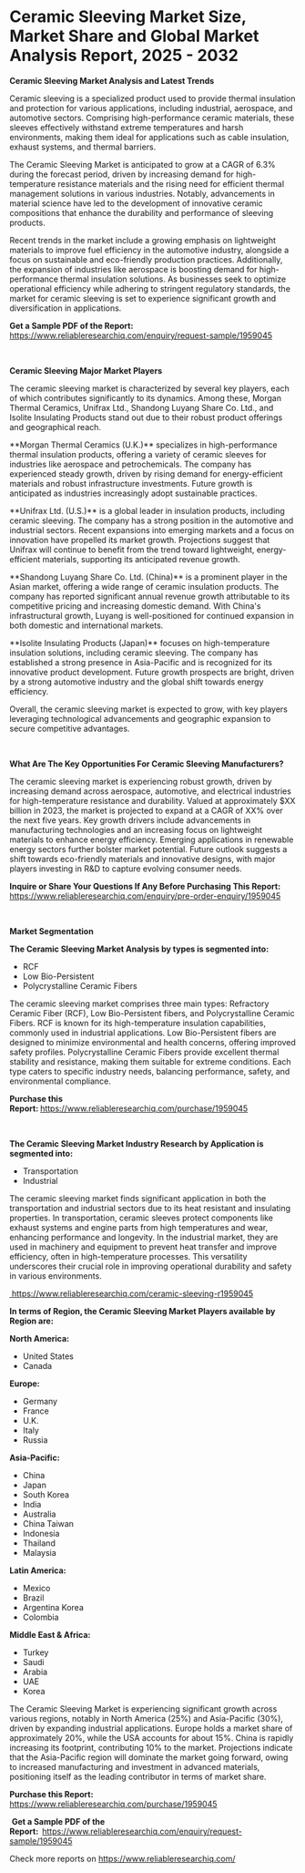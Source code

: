 <p><h1>Ceramic Sleeving Market Size, Market Share and Global Market Analysis Report, 2025 - 2032</h1></p><p><strong>Ceramic Sleeving Market Analysis and Latest Trends</strong></p>
<p><p>Ceramic sleeving is a specialized product used to provide thermal insulation and protection for various applications, including industrial, aerospace, and automotive sectors. Comprising high-performance ceramic materials, these sleeves effectively withstand extreme temperatures and harsh environments, making them ideal for applications such as cable insulation, exhaust systems, and thermal barriers.</p><p>The Ceramic Sleeving Market is anticipated to grow at a CAGR of 6.3% during the forecast period, driven by increasing demand for high-temperature resistance materials and the rising need for efficient thermal management solutions in various industries. Notably, advancements in material science have led to the development of innovative ceramic compositions that enhance the durability and performance of sleeving products.</p><p>Recent trends in the market include a growing emphasis on lightweight materials to improve fuel efficiency in the automotive industry, alongside a focus on sustainable and eco-friendly production practices. Additionally, the expansion of industries like aerospace is boosting demand for high-performance thermal insulation solutions. As businesses seek to optimize operational efficiency while adhering to stringent regulatory standards, the market for ceramic sleeving is set to experience significant growth and diversification in applications.</p></p>
<p><strong>Get a Sample PDF of the Report:&nbsp;</strong> <a href="https://www.reliableresearchiq.com/enquiry/request-sample/1959045?utm_campaign=3148&utm_medium=2&utm_source=Github&utm_content=ia&utm_term=01042025&utm_id=ceramic-sleeving">https://www.reliableresearchiq.com/enquiry/request-sample/1959045</a></p>
<p>&nbsp;</p>
<p><strong>Ceramic Sleeving Major Market Players</strong></p>
<p><p>The ceramic sleeving market is characterized by several key players, each of which contributes significantly to its dynamics. Among these, Morgan Thermal Ceramics, Unifrax Ltd., Shandong Luyang Share Co. Ltd., and Isolite Insulating Products stand out due to their robust product offerings and geographical reach.</p><p>**Morgan Thermal Ceramics (U.K.)** specializes in high-performance thermal insulation products, offering a variety of ceramic sleeves for industries like aerospace and petrochemicals. The company has experienced steady growth, driven by rising demand for energy-efficient materials and robust infrastructure investments. Future growth is anticipated as industries increasingly adopt sustainable practices.</p><p>**Unifrax Ltd. (U.S.)** is a global leader in insulation products, including ceramic sleeving. The company has a strong position in the automotive and industrial sectors. Recent expansions into emerging markets and a focus on innovation have propelled its market growth. Projections suggest that Unifrax will continue to benefit from the trend toward lightweight, energy-efficient materials, supporting its anticipated revenue growth.</p><p>**Shandong Luyang Share Co. Ltd. (China)** is a prominent player in the Asian market, offering a wide range of ceramic insulation products. The company has reported significant annual revenue growth attributable to its competitive pricing and increasing domestic demand. With China's infrastructural growth, Luyang is well-positioned for continued expansion in both domestic and international markets.</p><p>**Isolite Insulating Products (Japan)** focuses on high-temperature insulation solutions, including ceramic sleeving. The company has established a strong presence in Asia-Pacific and is recognized for its innovative product development. Future growth prospects are bright, driven by a strong automotive industry and the global shift towards energy efficiency.</p><p>Overall, the ceramic sleeving market is expected to grow, with key players leveraging technological advancements and geographic expansion to secure competitive advantages.</p></p>
<p>&nbsp;</p>
<p><strong>What Are The Key Opportunities For Ceramic Sleeving Manufacturers?</strong></p>
<p><p>The ceramic sleeving market is experiencing robust growth, driven by increasing demand across aerospace, automotive, and electrical industries for high-temperature resistance and durability. Valued at approximately $XX billion in 2023, the market is projected to expand at a CAGR of XX% over the next five years. Key growth drivers include advancements in manufacturing technologies and an increasing focus on lightweight materials to enhance energy efficiency. Emerging applications in renewable energy sectors further bolster market potential. Future outlook suggests a shift towards eco-friendly materials and innovative designs, with major players investing in R&D to capture evolving consumer needs.</p></p>
<p><strong>Inquire or Share Your Questions If Any Before Purchasing This Report:</strong> <a href="https://www.reliableresearchiq.com/enquiry/pre-order-enquiry/1959045?utm_campaign=3148&utm_medium=2&utm_source=Github&utm_content=ia&utm_term=01042025&utm_id=ceramic-sleeving">https://www.reliableresearchiq.com/enquiry/pre-order-enquiry/1959045</a></p>
<p>&nbsp;</p>
<p><strong>Market Segmentation</strong></p>
<p><strong>The Ceramic Sleeving Market Analysis by types is segmented into:</strong></p>
<p><ul><li>RCF</li><li>Low Bio-Persistent</li><li>Polycrystalline Ceramic Fibers</li></ul></p>
<p><p>The ceramic sleeving market comprises three main types: Refractory Ceramic Fiber (RCF), Low Bio-Persistent fibers, and Polycrystalline Ceramic Fibers. RCF is known for its high-temperature insulation capabilities, commonly used in industrial applications. Low Bio-Persistent fibers are designed to minimize environmental and health concerns, offering improved safety profiles. Polycrystalline Ceramic Fibers provide excellent thermal stability and resistance, making them suitable for extreme conditions. Each type caters to specific industry needs, balancing performance, safety, and environmental compliance.</p></p>
<p><strong>Purchase this Report:&nbsp;</strong><a href="https://www.reliableresearchiq.com/purchase/1959045?utm_campaign=3148&utm_medium=2&utm_source=Github&utm_content=ia&utm_term=01042025&utm_id=ceramic-sleeving">https://www.reliableresearchiq.com/purchase/1959045</a></p>
<p>&nbsp;</p>
<p><strong>The Ceramic Sleeving Market Industry Research by Application is segmented into:</strong></p>
<p><ul><li>Transportation</li><li>Industrial</li></ul></p>
<p><p>The ceramic sleeving market finds significant application in both the transportation and industrial sectors due to its heat resistant and insulating properties. In transportation, ceramic sleeves protect components like exhaust systems and engine parts from high temperatures and wear, enhancing performance and longevity. In the industrial market, they are used in machinery and equipment to prevent heat transfer and improve efficiency, often in high-temperature processes. This versatility underscores their crucial role in improving operational durability and safety in various environments.</p></p>
<p><a href="https://www.reliableresearchiq.com/ceramic-sleeving-r1959045?utm_campaign=3148&utm_medium=2&utm_source=Github&utm_content=ia&utm_term=01042025&utm_id=ceramic-sleeving">&nbsp;https://www.reliableresearchiq.com/ceramic-sleeving-r1959045</a></p>
<p><strong>In terms of Region, the Ceramic Sleeving Market Players available by Region are:</strong></p>
<p>
    <p> <strong> North America: </strong>
        <ul>
            <li>United States</li>
            <li>Canada</li>
        </ul>
        </p> 
    <p> <strong> Europe: </strong>
        <ul>
            <li>Germany</li>
            <li>France</li>
            <li>U.K.</li>
            <li>Italy</li>
            <li>Russia</li>
        </ul>
        </p> 
    <p> <strong> Asia-Pacific: </strong>
        <ul>
            <li>China</li>
            <li>Japan</li>
            <li>South Korea</li>
            <li>India</li>
            <li>Australia</li>
            <li>China Taiwan</li>
            <li>Indonesia</li>
            <li>Thailand</li>
            <li>Malaysia</li>
        </ul>
        </p> 
    <p> <strong> Latin America: </strong>
        <ul>
            <li>Mexico</li>
            <li>Brazil</li>
            <li>Argentina Korea</li>
            <li>Colombia</li>
        </ul>
        </p> 
    <p> <strong> Middle East & Africa: </strong>
        <ul>
            <li>Turkey</li>
            <li>Saudi</li>
            <li>Arabia</li>
            <li>UAE</li>
            <li>Korea</li>
        </ul>
    </p>
    </p>
<p><p>The Ceramic Sleeving Market is experiencing significant growth across various regions, notably in North America (25%) and Asia-Pacific (30%), driven by expanding industrial applications. Europe holds a market share of approximately 20%, while the USA accounts for about 15%. China is rapidly increasing its footprint, contributing 10% to the market. Projections indicate that the Asia-Pacific region will dominate the market going forward, owing to increased manufacturing and investment in advanced materials, positioning itself as the leading contributor in terms of market share.</p></p>
<p><strong>Purchase this Report: </strong><a href="https://www.reliableresearchiq.com/purchase/1959045?utm_campaign=3148&utm_medium=2&utm_source=Github&utm_content=ia&utm_term=01042025&utm_id=ceramic-sleeving">https://www.reliableresearchiq.com/purchase/1959045</a></p>
<p>&nbsp;<strong>Get a Sample PDF of the Report:&nbsp;&nbsp;</strong><a href="https://www.reliableresearchiq.com/enquiry/request-sample/1959045?utm_campaign=3148&utm_medium=2&utm_source=Github&utm_content=ia&utm_term=01042025&utm_id=ceramic-sleeving">https://www.reliableresearchiq.com/enquiry/request-sample/1959045</a></p>
<p><strong></strong></p>
<p>Check more reports on <a href="https://www.reliableresearchiq.com/?utm_campaign=3148&utm_medium=2&utm_source=Github&utm_content=ia&utm_term=01042025&utm_id=ceramic-sleeving">https://www.reliableresearchiq.com/</a></p>